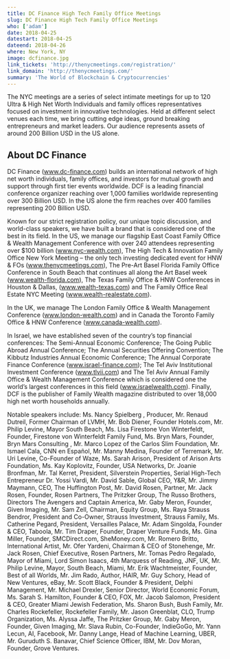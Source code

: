 ```yaml
---
title: DC Finance High Tech Family Office Meetings
slug: DC Finance High Tech Family Office Meetings
who: ['adam']
date: 2018-04-25 
datestart: 2018-04-25 
dateend: 2018-04-26
where: New York, NY
image: dcfinance.jpg
link_tickets: 'http://thenycmeetings.com/registration/'
link_domain: 'http://thenycmeetings.com/'
summary: 'The World of Blockchain & Cryptocurrencies'
---
```



The NYC meetings are a series of select intimate meetings for up to 120 Ultra & High Net Worth Individuals and family offices representatives focused on investment in innovative technologies. Held at different select venues each time, we bring cutting edge ideas, ground breaking entrepreneurs and market leaders. Our audience represents assets of around 200 Billion USD in the US alone.

## About DC Finance

DC Finance (www.dc-finance.com) builds an international network of high net worth individuals, family offices, and investors for mutual growth and support through first tier events worldwide. DCF is a leading financial conference organizer reaching over 1,000 families worldwide representing over 300 Billion USD. In the US alone the firm reaches over 400 families representing 200 Billion USD.

Known for our strict registration policy, our unique topic discussion, and world-class speakers, we have built a brand that is considered one of the best in its field. In the US, we manage our flagship East Coast Family Office & Wealth Management Conference with over 240 attendees representing over $100 billion (www.nyc-wealth.com), The High Tech & Innovation Family Office New York Meeting – the only tech investing dedicated event for HNW & FOs (www.thenycmeetings.com), The Pre-Art Basel Florida Family Office Conference in South Beach that continues all along the Art Basel week (www.wealth-florida.com), The Texas Family Office & HNW Conferences in Houston & Dallas, (www.wealth-texas.com) and The Family Office Real Estate NYC Meeting (www.wealth-realestate.com).

In the UK, we manage The London Family Office & Wealth Management Conference (www.london-wealth.com) and in Canada the Toronto Family Office & HNW Conference (www.canada-wealth.com).

In Israel, we have established seven of the country’s top financial conferences: The Semi-Annual Economic Conference; The Going Public Abroad Annual Conference; The Annual Securities Offering Convention; The Kibbutz Industries Annual Economic Conference; The Annual Corporate Finance Conference (www.israel-finance.com); The Tel Aviv Institutional Investment Conference (www.tlvii.com) and The Tel Aviv Annual Family Office & Wealth Management Conference which is considered one the world’s largest conferences in this field (www.israelwealth.com). Finally, DCF is the publisher of Family Wealth magazine distributed to over 18,000 high net worth households annually.

Notable speakers include: Ms. Nancy Spielberg , Producer, Mr. Renaud Dutreil, Former Chairman of LVMH, Mr. Bob Diener, Founder Hotels.com, Mr. Philip Levine, Mayor South Beach, Ms. Lisa Firestone Von Winterfeldt, Founder, Firestone von Winterfeldt Family Fund, Ms. Bryn Mars, Founder, Bryn Mars Consulting , Mr. Marco Lopez of the Carlos Slim Foundation, Mr. Ismael Cala, CNN en Español, Mr. Manny Medina, Founder of Terremark, Mr. Uri Levine, Co-Founder of Waze, Ms. Sarah Arison, President of Arison Arts Foundation,  Ms. Kay Koplovitz, Founder, USA Networks, Dr. Joanie Bronfman, Mr. Tal Kerret, President, Silverstein Properties, Serial High-Tech Entrepreneur Dr. Yossi Vardi, Mr. David Sable, Global CEO, Y&R, Mr. Jimmy Maymann, CEO, The Huffington Post, Mr. David Rosen, Partner, Mr. Jack Rosen, Founder, Rosen Partners, The Pritzker Group, The Russo Brothers, Directors The Avengers and Captain America, Mr. Gaby Meron, Founder, Given Imaging, Mr. Sam Zell, Chairman, Equity Group, Ms. Raya Strauss Bendror, President and Co-Owner, Strauss Investment, Strauss Family, Ms. Catherine Pegard, President, Versailles Palace, Mr. Adam Singolda, Founder & CEO, Taboola, Mr. Tim Draper, Founder, Draper Venture Funds, Ms. Gina Miller, Founder, SMCDirect.com, SheMoney.com, Mr. Romero Britto, International Artist, Mr. Ofer Yardeni, Chairman & CEO of Stonehenge, Mr. Jack Rosen, Chief Executive, Rosen Partners, Mr. Tomas Pedro Regalado, Mayor of Miami, Lord Simon Isaacs, 4th Marquess of Reading, JNF, UK, Mr. Philip Levine, Mayor, South Beach, Miami, Mr. Erik Wachtmeister, Founder, Best of all Worlds, Mr. Jim Rado, Author, HAIR, Mr. Guy Schory, Head of New Ventures, eBay, Mr. Scott Black, Founder & President, Delphi Management, Mr. Michael Drexler, Senior Director, World Economic Forum, Ms. Sarah S. Hamilton, Founder & CEO, FOX, Mr. Jacob Salomon, President & CEO, Greater Miami Jewish Federation, Ms. Sharon Bush, Bush Family, Mr. Charles Rockefeller, Rockefeller Family, Mr. Jason Greenblat, CLO, Trump Organization, Ms. Alyssa Jaffe, The Pritzker Group, Mr. Gaby Meron, Founder, Given Imaging, Mr. Slava Rubin, Co-Founder, IndieGoGo, Mr. Yann Lecun, AI, Facebook, Mr. Danny Lange, Head of Machine Learning, UBER, Mr. Guruduth S. Banavar, Chief Science Officer, IBM, Mr. Dov Moran, Founder, Grove Ventures.